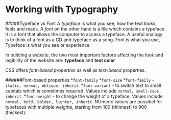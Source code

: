 # Working with Typography

#####Typeface vs Font
A _typeface_ is what you see, how the text looks, feels and reads.
A _font_ on the other hand is a file which contains a typeface. It is a font that allows the computer to access a typeface. A useful analogy is to think of 
a font as a CD and typeface as a song. Font is what you use, Typeface is what you see or experience.

In building a website, the two most important factors affecting the look and legibility of the website are: **typeface** and **text color**

CSS offers _font-based properties_ as well as _text-based_ properties.

######Font-based properties
*`font-family` 
*`font-size`
*`font-family` - `italic, normal, oblique, inherit`.
*`font-variant` - to switch text to small capitals which is sometimes required. Values include `normal, small-caps, inherit`.
*`font-weight` - to change the weight of a typeface. Values include `normal, bold, bolder, lighter, inherit`. NUmeric values are possibel for typefaces with 
multiple weights, starting from 100 (thinnest) to 900 (thickest).


